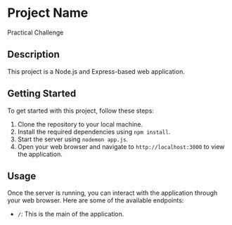 
# Project Name

Practical Challenge

## Description

This project is a Node.js and Express-based web application.

## Getting Started

To get started with this project, follow these steps:

1. Clone the repository to your local machine.
2. Install the required dependencies using `npm install`.
3. Start the server using `nodemon app.js`.
4. Open your web browser and navigate to `http://localhost:3000` to view the application.

## Usage

Once the server is running, you can interact with the application through your web browser. Here are some of the available endpoints:

- `/`: This is the main of the application.



